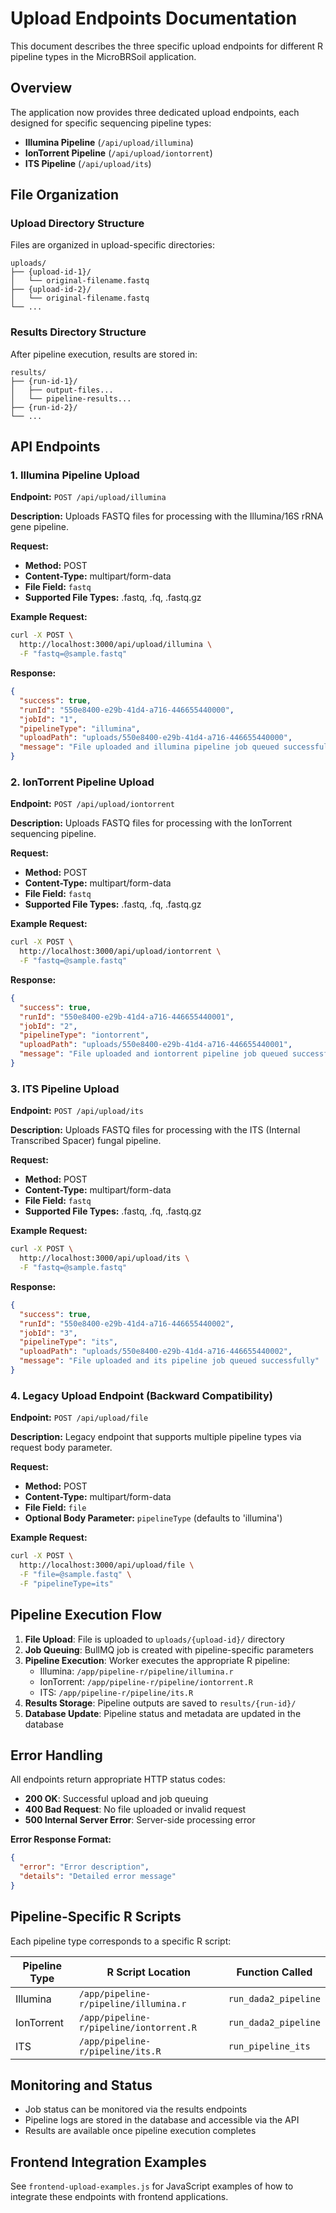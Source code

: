 # Upload Endpoints Documentation

This document describes the three specific upload endpoints for different R pipeline types in the MicroBRSoil application.

## Overview

The application now provides three dedicated upload endpoints, each designed for specific sequencing pipeline types:

- **Illumina Pipeline** (`/api/upload/illumina`)
- **IonTorrent Pipeline** (`/api/upload/iontorrent`) 
- **ITS Pipeline** (`/api/upload/its`)

## File Organization

### Upload Directory Structure
Files are organized in upload-specific directories:
```
uploads/
├── {upload-id-1}/
│   └── original-filename.fastq
├── {upload-id-2}/
│   └── original-filename.fastq
└── ...
```

### Results Directory Structure
After pipeline execution, results are stored in:
```
results/
├── {run-id-1}/
│   ├── output-files...
│   └── pipeline-results...
├── {run-id-2}/
└── ...
```

## API Endpoints

### 1. Illumina Pipeline Upload

**Endpoint:** `POST /api/upload/illumina`

**Description:** Uploads FASTQ files for processing with the Illumina/16S rRNA gene pipeline.

**Request:**
- **Method:** POST
- **Content-Type:** multipart/form-data
- **File Field:** `fastq`
- **Supported File Types:** .fastq, .fq, .fastq.gz

**Example Request:**
```bash
curl -X POST \
  http://localhost:3000/api/upload/illumina \
  -F "fastq=@sample.fastq"
```

**Response:**
```json
{
  "success": true,
  "runId": "550e8400-e29b-41d4-a716-446655440000",
  "jobId": "1",
  "pipelineType": "illumina",
  "uploadPath": "uploads/550e8400-e29b-41d4-a716-446655440000",
  "message": "File uploaded and illumina pipeline job queued successfully"
}
```

### 2. IonTorrent Pipeline Upload

**Endpoint:** `POST /api/upload/iontorrent`

**Description:** Uploads FASTQ files for processing with the IonTorrent sequencing pipeline.

**Request:**
- **Method:** POST
- **Content-Type:** multipart/form-data
- **File Field:** `fastq`
- **Supported File Types:** .fastq, .fq, .fastq.gz

**Example Request:**
```bash
curl -X POST \
  http://localhost:3000/api/upload/iontorrent \
  -F "fastq=@sample.fastq"
```

**Response:**
```json
{
  "success": true,
  "runId": "550e8400-e29b-41d4-a716-446655440001",
  "jobId": "2",
  "pipelineType": "iontorrent",
  "uploadPath": "uploads/550e8400-e29b-41d4-a716-446655440001",
  "message": "File uploaded and iontorrent pipeline job queued successfully"
}
```

### 3. ITS Pipeline Upload

**Endpoint:** `POST /api/upload/its`

**Description:** Uploads FASTQ files for processing with the ITS (Internal Transcribed Spacer) fungal pipeline.

**Request:**
- **Method:** POST
- **Content-Type:** multipart/form-data
- **File Field:** `fastq`
- **Supported File Types:** .fastq, .fq, .fastq.gz

**Example Request:**
```bash
curl -X POST \
  http://localhost:3000/api/upload/its \
  -F "fastq=@sample.fastq"
```

**Response:**
```json
{
  "success": true,
  "runId": "550e8400-e29b-41d4-a716-446655440002",
  "jobId": "3",
  "pipelineType": "its",
  "uploadPath": "uploads/550e8400-e29b-41d4-a716-446655440002",
  "message": "File uploaded and its pipeline job queued successfully"
}
```

### 4. Legacy Upload Endpoint (Backward Compatibility)

**Endpoint:** `POST /api/upload/file`

**Description:** Legacy endpoint that supports multiple pipeline types via request body parameter.

**Request:**
- **Method:** POST
- **Content-Type:** multipart/form-data
- **File Field:** `file`
- **Optional Body Parameter:** `pipelineType` (defaults to 'illumina')

**Example Request:**
```bash
curl -X POST \
  http://localhost:3000/api/upload/file \
  -F "file=@sample.fastq" \
  -F "pipelineType=its"
```

## Pipeline Execution Flow

1. **File Upload**: File is uploaded to `uploads/{upload-id}/` directory
2. **Job Queuing**: BullMQ job is created with pipeline-specific parameters
3. **Pipeline Execution**: Worker executes the appropriate R pipeline:
   - Illumina: `/app/pipeline-r/pipeline/illumina.r`
   - IonTorrent: `/app/pipeline-r/pipeline/iontorrent.R`  
   - ITS: `/app/pipeline-r/pipeline/its.R`
4. **Results Storage**: Pipeline outputs are saved to `results/{run-id}/`
5. **Database Update**: Pipeline status and metadata are updated in the database

## Error Handling

All endpoints return appropriate HTTP status codes:

- **200 OK**: Successful upload and job queuing
- **400 Bad Request**: No file uploaded or invalid request
- **500 Internal Server Error**: Server-side processing error

**Error Response Format:**
```json
{
  "error": "Error description",
  "details": "Detailed error message"
}
```

## Pipeline-Specific R Scripts

Each pipeline type corresponds to a specific R script:

| Pipeline Type | R Script Location | Function Called |
|---------------|------------------|-----------------|
| Illumina | `/app/pipeline-r/pipeline/illumina.r` | `run_dada2_pipeline` |
| IonTorrent | `/app/pipeline-r/pipeline/iontorrent.R` | `run_dada2_pipeline` |
| ITS | `/app/pipeline-r/pipeline/its.R` | `run_pipeline_its` |

## Monitoring and Status

- Job status can be monitored via the results endpoints
- Pipeline logs are stored in the database and accessible via the API
- Results are available once pipeline execution completes

## Frontend Integration Examples

See `frontend-upload-examples.js` for JavaScript examples of how to integrate these endpoints with frontend applications.